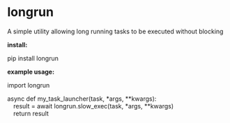 # longrun
A simple utility allowing long running tasks to be executed without blocking

**install:**

pip install longrun

**example usage:**

import longrun

async def my_task_launcher(task, *args, **kwargs): \
&emsp;result = await longrun.slow_exec(task, *args, **kwargs) \
&emsp;return result
